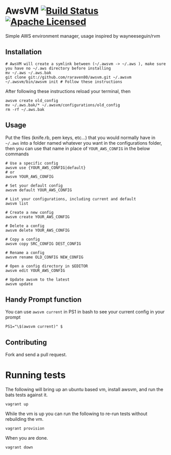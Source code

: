 # AwsVM [![Build Status](https://travis-ci.org/raravena80/awsvm.svg?branch=master)](https://travis-ci.org/raravena80/awsvm) [![Apache Licensed](https://img.shields.io/badge/license-Apache2.0-blue.svg)](https://raw.githubusercontent.com/raravena80/awsvm/master/LICENSE)

Simple AWS environment manager, usage inspired by wayneeseguin/rvm

## Installation

    # AwsVM will create a symlink between (~/.awsvm -> ~/.aws ), make sure you have no ~/.aws directory before installing
    mv ~/.aws ~/.aws.bak
    git clone git://github.com/raraven80/awsvm.git ~/.awsvm
    ~/.awsvm/bin/awsvm init # Follow these instructions
    
After following these instructions reload your terminal, then

    awsvm create old_config
    mv ~/.aws.bak/* ~/.awsvm/configurations/old_config
    rm -rf ~/.aws.bak

## Usage

Put the files (knife.rb, pem keys, etc...) that you would normally have in `~/.aws` into a folder named whatever you want in the configurations folder, then you can use that name in place of `YOUR_AWS_CONFIG` in the below commands

    # Use a specific config
    awsvm use {YOUR_AWS_CONFIG|default}
    # or
    awsvm YOUR_AWS_CONFIG

    # Set your default config
    awsvm default YOUR_AWS_CONFIG

    # List your configurations, including current and default
    awsvm list

    # Create a new config
    awsvm create YOUR_AWS_CONFIG

    # Delete a config
    awsvm delete YOUR_AWS_CONFIG

    # Copy a config
    awsvm copy SRC_CONFIG DEST_CONFIG

    # Rename a config
    awsvm rename OLD_CONFIG NEW_CONFIG

    # Open a config directory in $EDITOR
    awsvm edit YOUR_AWS_CONFIG

    # Update awsvm to the latest
    awsvm update


## Handy Prompt function
You can use `awsvm current` in PS1 in bash to see your current config in your prompt

    PS1="\$(awsvm current)" $

## Contributing

Fork and send a pull request.

# Running tests

The following will bring up an ubuntu based vm, install awsvm, and run the bats tests against it.

```shell
vagrant up
```

While the vm is up you can run the following to re-run tests without rebuilding the vm.

```shell
vagrant provision
```

When you are done.

```shell
vagrant down
```
